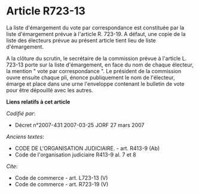 # Article R723-13

La liste d'émargement du vote par correspondance est constituée par la liste d'émargement prévue à l'article R. 723-19. A
défaut, une copie de la liste des électeurs prévue au présent article tient lieu de liste d'émargement. 

A la clôture du scrutin, le secrétaire de la commission prévue à l'article L. 723-13 porte sur la liste d'émargement, en face
du nom de chaque électeur, la mention " vote par correspondance ". Le président de la commission ouvre ensuite chaque pli,
énonce publiquement le nom de l'électeur, émarge et place dans une urne l'enveloppe contenant le bulletin de vote pour être
dépouillé avec les autres.

**Liens relatifs à cet article**

_Codifié par_:

  - Décret n°2007-431 2007-03-25 JORF 27 mars 2007

_Anciens textes_:

  - CODE DE L'ORGANISATION JUDICIAIRE. - art. R413-9 (Ab)
  - Code de l'organisation judiciaire R413-9 al. 7 et 8

_Cite_:

  - Code de commerce - art. L723-13 (V)
  - Code de commerce - art. R723-19 (V)
